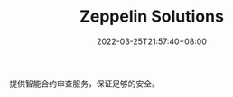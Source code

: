 ﻿---
weight: 
title: "Zeppelin Solutions"
description: "提供智能合约审查服务，保证足够的安全"
date: 2022-03-25T21:57:40+08:00
lastmod: 2022-03-25T16:45:40+08:00
draft: false
authors: ["Metabd"]
featuredImage: "zeppelin-solutions.jpg"
link: ""
tags: ["安全机构","Zeppelin Solutions"]
categories: ["navigation"]
navigation: ["安全机构"]
lightgallery: true
toc: true
pinned: false
recommend: false
recommend1: false
---
提供智能合约审查服务，保证足够的安全。
